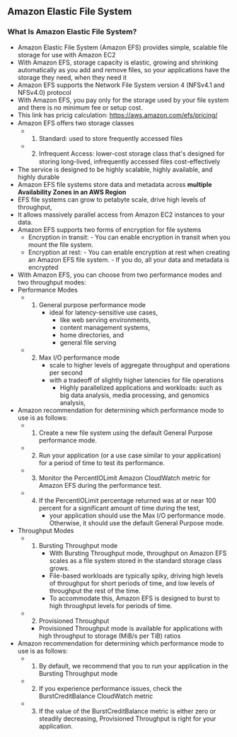 ## Amazon Elastic File System

### What Is Amazon Elastic File System?
  - Amazon Elastic File System (Amazon EFS) provides simple, scalable file storage for use with Amazon EC2
  - With Amazon EFS, storage capacity is elastic, growing and shrinking automatically as you add and remove files, 
    so your applications have the storage they need, when they need it
  - Amazon EFS supports the Network File System version 4 (NFSv4.1 and NFSv4.0) protocol
  - With Amazon EFS, you pay only for the storage used by your file system and there is no minimum fee or setup cost.
  - This link has pricig calculation: https://aws.amazon.com/efs/pricing/
  - Amazon EFS oﬀers two storage classes
    - 1. Standard: used to store frequently accessed files
    - 2. Infrequent Access: lower-cost storage class that's designed for storing long-lived, infrequently accessed ﬁles cost-eﬀectively
  - The service is designed to be highly scalable, highly available, and highly durable
  - Amazon EFS file systems store data and metadata across **multiple Availability Zones in an AWS Region**
  - EFS file systems can grow to petabyte scale, drive high levels of throughput, 
  - It allows massively parallel access from Amazon EC2 instances to your data.
  - Amazon EFS supports two forms of encryption for file systems
      - Encryption in transit:
            - You can enable encryption in transit when you mount the file system.
      - Encryption at rest: 
            - You can enable encryption at rest when creating an Amazon EFS file system. 
            - If you do, all your data and metadata is encrypted
  - With Amazon EFS, you can choose from two performance modes and two throughput modes:
  - Performance Modes
      - 1. General purpose performance mode
            - ideal for latency-sensitive use cases, 
              - like web serving environments, 
              - content management systems, 
              - home directories, and 
              - general file serving
     - 2. Max I/O  performance mode
          - scale to higher levels of aggregate throughput and operations per second 
          - with a tradeoff of slightly higher latencies for file operations
            - Highly parallelized applications and workloads: such as big data analysis, media processing, and genomics analysis,
  - Amazon recommendation for determining which performance mode to use is as follows:
      - 1. Create a new file system using the default General Purpose performance mode.
      - 2. Run your application (or a use case similar to your application) for a period of time to test its performance.
      - 3. Monitor the PercentIOLimit Amazon CloudWatch metric for Amazon EFS during the performance test.
      - 4. If the PercentIOLimit percentage returned was at or near 100 percent for a significant amount of time during the test, 
            - your application should use the Max I/O performance mode. Otherwise, it should use the default General Purpose mode.
 - Throughput Modes
    - 1. Bursting Throughput mode
          - With Bursting Throughput mode, throughput on Amazon EFS scales as a file system stored in the standard storage class grows.
          - File-based workloads are typically spiky, driving high levels of throughput for short periods of time, 
            and low levels of throughput the rest of the time. 
          - To accommodate this, Amazon EFS is designed to burst to high throughput levels for periods of time.
    - 2. Provisioned Throughput 
        - Provisioned Throughput mode is available for applications with high throughput to storage (MiB/s per TiB) ratios
 - Amazon recommendation for determining which performance mode to use is as follows:
   - 1. By default, we recommend that you to run your application in the Bursting Throughput mode
   - 2. If you experience performance issues, check the BurstCreditBalance CloudWatch metric
   - 3. If the value of the BurstCreditBalance metric is either zero or steadily decreasing, 
        Provisioned Throughput is right for your application.
